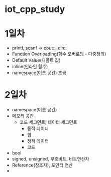 # iot_cpp_study

# 1일차
- printf, scanf -> cout::, cin::
- Function Overloading(함수 오버로딩 - 다중정의)
- Default Value(디폴트 값)
- inline(인라인 함수)
- namespace(이름 공간) 조금

# 2일차
- namespace(이름 공간)
- 메모리 공간
    - 코드 세그먼트, 데이터 세그먼트
        - 동적 데이터
        - 힙
        - 정적 데이터
        - 코드
- bool
- signed, unsigned, 부호비트, 비트연산자
- Reference(참조자), 포인터 연산
- 

